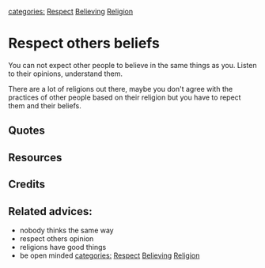 [categories:](../categories/index.md) [Respect](../categories/Respect.md) [Believing](../categories/Believing.md) [Religion](../categories/Religion.md)
# Respect others beliefs

You can not expect other people to believe in the same things as you. Listen to their opinions, understand them. 

There are a lot of religions out there, maybe you don't agree with the practices of other people based on their religion but you have to repect them and their beliefs.

## Quotes

## Resources

## Credits

## Related advices:

- nobody thinks the same way
- respect others opinion
- religions have good things
- be open minded
[categories:](../categories/index.md) [Respect](../categories/Respect.md) [Believing](../categories/Believing.md) [Religion](../categories/Religion.md)
